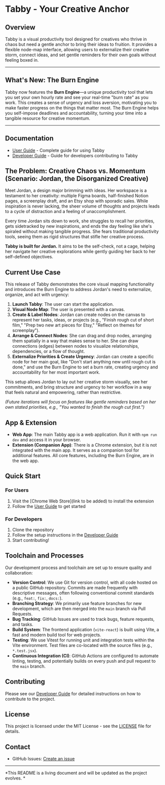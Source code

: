 # Tabby - Your Creative Anchor

## Overview

Tabby is a visual productivity tool designed for creatives who thrive in chaos but need a gentle anchor to bring their ideas to fruition. It provides a flexible node-map interface, allowing users to externalize their creative storm, connect ideas, and set gentle reminders for their own goals without feeling boxed in.

---

## What's New: The Burn Engine

Tabby now features the **Burn Engine**—a unique productivity tool that lets you set your own hourly rate and see your real-time "burn rate" as you work. This creates a sense of urgency and loss aversion, motivating you to make faster progress on the things that matter most. The Burn Engine helps you self-impose deadlines and accountability, turning your time into a tangible resource for creative momentum.

---

## Documentation

- [User Guide](USER_GUIDE.md) - Complete guide for using Tabby
- [Developer Guide](DEVELOPER_GUIDE.md) - Guide for developers contributing to Tabby

## The Problem: Creative Chaos vs. Momentum (Scenario: Jordan, the Disorganized Creative)

Meet Jordan, a design major brimming with ideas. Her workspace is a testament to her creativity: multiple Figma boards, half-finished Notion pages, a screenplay draft, and an Etsy shop with sporadic sales. While inspiration is never lacking, the sheer volume of thoughts and projects leads to a cycle of distraction and a feeling of unaccomplishment.

Every time Jordan sits down to work, she struggles to recall her priorities, gets sidetracked by new inspirations, and ends the day feeling like she's spiraled without making tangible progress. She fears traditional productivity tools, seeing them as rigid structures that stifle her creative process.

**Tabby is built for Jordan.** It aims to be the self-check, not a cage, helping her navigate her creative explorations while gently guiding her back to her self-defined objectives.

## Current Use Case 

This release of Tabby demonstrates the core visual mapping functionality and introduces the Burn Engine to address Jordan's need to externalize, organize, and act with urgency:

1.  **Launch Tabby**: The user can start the application.
2.  **Visual Node Map**: The user is presented with a canvas.
3.  **Create & Label Nodes**: Jordan can create nodes on the canvas to represent her tasks, ideas, or projects (e.g., "Finish rough cut of short film," "Prep two new art pieces for Etsy," "Reflect on themes for screenplay").
4.  **Arrange & Connect Nodes**: She can drag and drop nodes, arranging them spatially in a way that makes sense to her. She can draw connections (edges) between nodes to visualize relationships, dependencies, or a flow of thought.
5.  **Externalize Priorities & Create Urgency**: Jordan can create a specific node for her main goal, like "Don't start anything new until rough cut is done," and use the Burn Engine to set a burn rate, creating urgency and accountability for her most important work.

This setup allows Jordan to lay out her creative storm visually, see her commitments, and bring structure and urgency to her workflow in a way that feels natural and empowering, rather than restrictive.

*(Future iterations will focus on features like gentle reminders based on her own stated priorities, e.g., "You wanted to finish the rough cut first.")*

## App & Extension

- **Web App**: The main Tabby app is a web application. Run it with `npm run dev` and access it in your browser.
- **Extension (Companion App)**: There is a Chrome extension, but it is not integrated with the main app. It serves as a companion tool for additional features. All core features, including the Burn Engine, are in the web app.

## Quick Start

### For Users
1. Visit the [Chrome Web Store](link to be added) to install the extension
2. Follow the [User Guide](USER_GUIDE.md) to get started

### For Developers
1. Clone the repository
2. Follow the setup instructions in the [Developer Guide](DEVELOPER_GUIDE.md)
3. Start contributing!

## Toolchain and Processes

Our development process and toolchain are set up to ensure quality and collaboration:

*   **Version Control**: We use Git for version control, with all code hosted on a public GitHub repository. Commits are made frequently with descriptive messages, often following conventional commit standards (e.g., `feat:`, `fix:`, `docs:`).
*   **Branching Strategy**: We primarily use feature branches for new development, which are then merged into the `main` branch via Pull Requests.
*   **Bug Tracking**: GitHub Issues are used to track bugs, feature requests, and tasks.
*   **Build System**: The frontend application (`vite-react`) is built using Vite, a fast and modern build tool for web projects.
*   **Testing**: We use Vitest for running unit and integration tests within the Vite environment. Test files are co-located with the source files (e.g., `*.test.jsx`).
*   **Continuous Integration (CI)**: GitHub Actions are configured to automate linting, testing, and potentially builds on every push and pull request to the `main` branch.

## Contributing

Please see our [Developer Guide](DEVELOPER_GUIDE.md) for detailed instructions on how to contribute to the project.

## License

This project is licensed under the MIT License - see the [LICENSE](LICENSE) file for details.

## Contact

- GitHub Issues: [Create an issue](https://github.com/winston6800/tabby/issues)

---

*This README is a living document and will be updated as the project evolves. *

  
  
